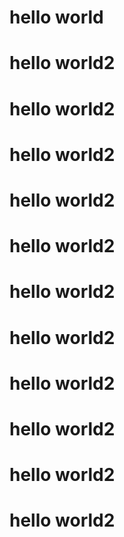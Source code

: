 # hello world
# hello world2
# hello world2
# hello world2
# hello world2
# hello world2
# hello world2
# hello world2
# hello world2
# hello world2
# hello world2
# hello world2